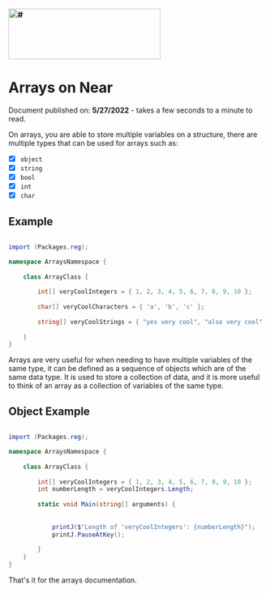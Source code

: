 ### <img src="https://media.discordapp.net/attachments/980517878220615710/992872212786860143/Near.png?width=473&height=473" width="300" height="100" alt="#">
# Arrays on Near


Document published on: **5/27/2022** - takes a few seconds to a minute to read.

On arrays, you are able to store multiple variables on a structure, there are multiple types that can be used for arrays such as:

- [x] `object`
- [x] `string`
- [x] `bool`
- [x] `int`
- [x] `char`

## Example

```csharp

import (Packages.reg);

namespace ArraysNamespace {
    
    class ArrayClass {
        
        int[] veryCoolIntegers = { 1, 2, 3, 4, 5, 6, 7, 8, 9, 10 };
        
        char[] veryCoolCharacters = { 'a', 'b', 'c' };
        
        string[] veryCoolStrings = { "yes very cool", "also very cool" };
        
    }
}
```

Arrays are very useful for when needing to have multiple variables of the same type, it can be defined as a sequence of objects which are of the same data type. It is used to store a collection of data, and it is more useful to think of an array as a collection of variables of the same type.

## Object Example

```csharp

import (Packages.reg);

namespace ArraysNamespace {
    
    class ArrayClass {
        
        int[] veryCoolIntegers = { 1, 2, 3, 4, 5, 6, 7, 8, 9, 10 };
        int numberLength = veryCoolIntegers.Length;
        
        static void Main(string[] arguments) {
            
            
            printJ($"Length of 'veryCoolIntegers': {numberLength}");
            printJ.PauseAtKey();
            
        }
    }
}
```

That's it for the arrays documentation.
